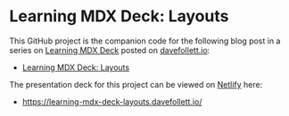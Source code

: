 # Learning MDX Deck: Layouts

This GitHub project is the companion code for the following blog post in a series on [Learning MDX Deck](https://davefollett.io/categories/learning-mdx-deck/) posted on [davefollett.io](https://davefollett.io):
* [Learning MDX Deck: Layouts](https://davefollett.io/2019/06/05/mdx-deck-layouts/)

The presentation deck for this project can be viewed on [Netlify](https://www.netlify.com/) here:
* https://learning-mdx-deck-layouts.davefollett.io/